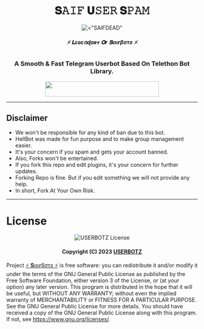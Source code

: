 <h1 align="center">
  <b>𝐒𝙰𝙸𝙵 𝐔𝚂𝙴𝚁 𝐒𝙿𝙰𝙼</b>
</h1>

<p align="center">
  <img src="https://telegra.ph/file/ef25c527dba62a5917022.jpg" alt=<"SAIFDEAD">
</p>

<h6 align="center">
  <b>⚡ 𝐋ɛɢɛռɖaʀʏ 𝐎ғ 𝐒αιғβσтƨ ⚡</b>
</h6>

<h3 align="center">
  <b>A Smooth & Fast Telegram Userbot Based On Telethon Bot Library.</b>
</h3>





<p align="center"><a href="https://dashboard.heroku.com/new?template=https://github.com/SAIFDEAD/USERBOTZ"> <img src="https://img.shields.io/badge/Deploy%20On%20Heroku-yellow?style=for-the-badge&logo=heroku" width="300" height="40.0"/></a></p>






------
## Disclaimer
- We won't be responsible for any kind of ban due to this bot.
- HellBot was made for fun purpose and to make group management easier.
- It's your concern if you spam and gets your account banned.
- Also, Forks won't be entertained.
- If you fork this repo and edit plugins, it's your concern for further updates.
- Forking Repo is fine. But if you edit something we will not provide any help.
- In short, Fork At Your Own Risk.

------
# License

<p align="center">
    <img src="https://www.gnu.org/graphics/gplv3-or-later.png" alt="USERBOTZ License">
</p>

<h4 align="center">
    Copyright (C) 2023 <a href="https://github.com/SAIFDEAD">USERBOTZ</a>
</h4>

Project [⚡ 𝐒αιғβσтƨ ⚡](https://github.com/SAIFDEAD/USERBOTZ) is free software: you can redistribute it and/or modify
it under the terms of the GNU General Public License as published by
the Free Software Foundation, either version 3 of the License, or
(at your option) any later version.
This program is distributed in the hope that it will be useful,
but WITHOUT ANY WARRANTY; without even the implied warranty of
MERCHANTABILITY or FITNESS FOR A PARTICULAR PURPOSE.  See the
GNU General Public License for more details.
You should have received a copy of the GNU General Public License
along with this program. If not, see <https://www.gnu.org/licenses/>.

